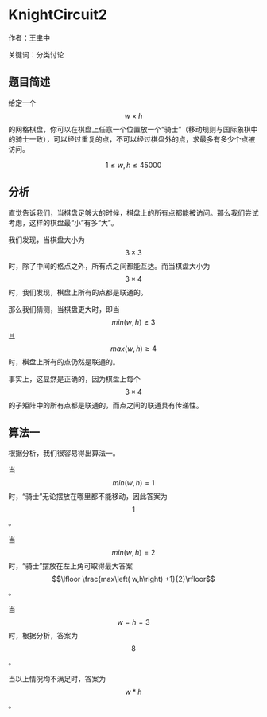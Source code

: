 # KnightCircuit2
作者：王聿中

关键词：分类讨论
## 题目简述
给定一个$$w\times h$$的网格棋盘，你可以在棋盘上任意一个位置放一个“骑士”（移动规则与国际象棋中的骑士一致），可以经过重复的点，不可以经过棋盘外的点，求最多有多少个点被访问。

$$1\leq w,h\leq 45000$$

## 分析
直觉告诉我们，当棋盘足够大的时候，棋盘上的所有点都能被访问。那么我们尝试考虑，这样的棋盘最“小”有多“大”。

我们发现，当棋盘大小为$$3\times 3$$时，除了中间的格点之外，所有点之间都能互达。而当棋盘大小为$$3\times 4$$时，我们发现，棋盘上所有的点都是联通的。

那么我们猜测，当棋盘更大时，即当$$min\left( w,h\right)\geq 3$$且$$max\left( w,h\right)\geq 4$$时，棋盘上所有的点仍然是联通的。

事实上，这显然是正确的，因为棋盘上每个$$3\times 4$$的子矩阵中的所有点都是联通的，而点之间的联通具有传递性。

## 算法一
根据分析，我们很容易得出算法一。

当$$min\left( w,h\right) =1$$时，“骑士”无论摆放在哪里都不能移动，因此答案为$$1$$。

当$$min\left( w,h\right) =2$$时，“骑士”摆放在左上角可取得最大答案$$\lfloor \frac{max\left( w,h\right) +1}{2}\rfloor$$。

当$$w=h=3$$时，根据分析，答案为$$8$$。

当以上情况均不满足时，答案为$$w\ast h$$。
